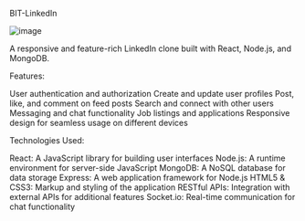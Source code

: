 BIT-LinkedIn 


![image](https://github.com/user-attachments/assets/ddde0903-d96d-4564-896b-c8002f11236b)


A responsive and feature-rich LinkedIn clone built with React, Node.js, and MongoDB.

Features:

User authentication and authorization
Create and update user profiles
Post, like, and comment on feed posts
Search and connect with other users
Messaging and chat functionality
Job listings and applications
Responsive design for seamless usage on different devices

Technologies Used:

React: A JavaScript library for building user interfaces
Node.js: A runtime environment for server-side JavaScript
MongoDB: A NoSQL database for data storage
Express: A web application framework for Node.js
HTML5 & CSS3: Markup and styling of the application
RESTful APIs: Integration with external APIs for additional features
Socket.io: Real-time communication for chat functionality
